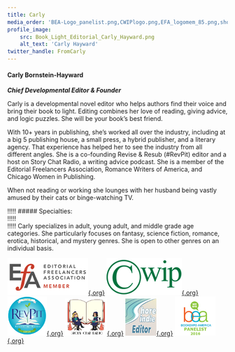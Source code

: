 ```yaml
---
title: Carly
media_order: 'BEA-Logo_panelist.png,CWIPlogo.png,EFA_logomem_85.png,shoreindie_editorbadge.png,R&Reditorfounder_small.png,StoryChatRadio_logo.png'
profile_image:
    src: Book_Light_Editorial_Carly_Hayward.png
    alt_text: 'Carly Hayward'
twitter_handle: FromCarly
---
```


#### Carly Bornstein-Hayward

_**Chief Developmental Editor & Founder**_

<span class="first-character">C</span>arly is a developmental novel editor who helps authors find their voice and bring their book to light. Editing combines her love of reading, giving advice, and logic puzzles. She will be your book’s best friend.

With 10+ years in publishing, she’s worked all over the industry, including at a big 5 publishing house, a small press, a hybrid publisher, and a literary agency. That experience has helped her to see the industry from all different angles. She is a co-founding Revise & Resub (#RevPit) editor and a host on Story Chat Radio, a writing advice podcast. She is a member of the Editorial Freelancers Association, Romance Writers of America, and Chicago Women in Publishing. 

When not reading or working she lounges with her husband being vastly amused by their cats or binge-watching TV.


!!!!! ##### Specialties:   
!!!!!   
!!!!! Carly specializes in adult, young adult, and middle grade age categories. She particularly focuses on fantasy, science fiction, romance, erotica, historical, and mystery genres. She is open to other genres on an individual basis.

[![EFA](EFA_logomem_85.png){.org}](http://www.the-efa.org/?target=_blank)
[![CWIP](CWIPlogo.png){.org}](http://www.cwip.org/members/carlybornstein/profile/?target=_blank)
[![Rev Pit](R&Reditorfounder_small.png){.org}](http://www.reviseresub.com/?target=_blank)
[![Story Chat Radio](StoryChatRadio_logo.png){.org}](https://www.storychatradio.com/?target=_blank)
[![Shore Indie](shoreindie_editorbadge.png){.org}](https://shoreindie.blogspot.com/?target=_blank)
[![Book Expo America Panelist](BEA-Logo_panelist.png){.org}](http://www.bookexpoamerica.com/?target=_blank)
